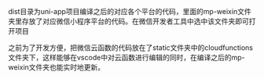 dist目录为uni-app项目编译之后的对应各个平台的代码，里面的mp-weixin文件夹里存放了对应微信小程序平台的代码。在微信开发者工具中选中该文件夹即可打开项目

之前为了开发方便，把微信云函数的代码放在了static文件夹中的cloudfunctions文件夹下，这样能够在vscode中对云函数进行编辑的同时，在编译之后的mp-weixin文件夹也能实时地更新。

